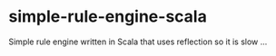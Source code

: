 # simple-rule-engine-scala

Simple rule engine written in Scala that uses reflection so it is slow ... 
